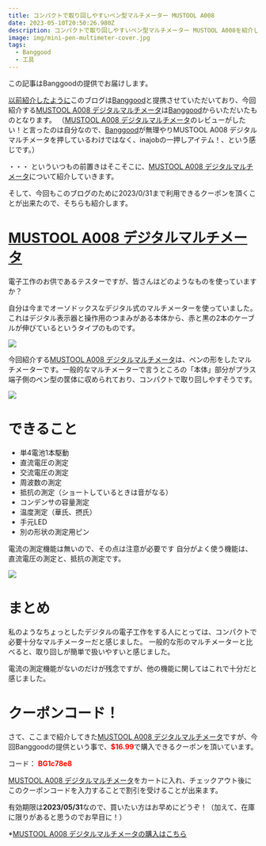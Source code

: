 ```yaml
---
title: コンパクトで取り回しやすいペン型マルチメーター MUSTOOL A008
date: 2023-05-10T20:50:26.980Z
description: コンパクトで取り回しやすいペン型マルチメーター MUSTOOL A008を紹介します
image: img/mini-pen-multimeter-cover.jpg
tags:
  - Banggood
  - 工具
---
```

この記事はBanggoodの提供でお届けします。

[以前紹介したように](../../post/中国ecサイトbanggood/)このブログは[Banggood](https://jp.banggood.com/?p=0M092355466124202012)と提携させていただいており、今回紹介する[MUSTOOL A008 デジタルマルチメータ](https://jp.banggood.com/MUSTOOL-A008-Digital-Multimeter-Auto-Sensor-Pen-6000-Counts-Non-contact-Voltage-Tester-VA-Color-Reverse-Display-Screen-p-1976755.html?cur_warehouse=CN&ID=6286072?p=0M092355466124202012)は[Banggood](https://jp.banggood.com/?p=0M092355466124202012)からいただいたものとなります。
（[MUSTOOL A008 デジタルマルチメータ](https://jp.banggood.com/MUSTOOL-A008-Digital-Multimeter-Auto-Sensor-Pen-6000-Counts-Non-contact-Voltage-Tester-VA-Color-Reverse-Display-Screen-p-1976755.html?cur_warehouse=CN&ID=6286072?p=0M092355466124202012)のレビューがしたい！と言ったのは自分なので、[Banggood](https://jp.banggood.com/?p=0M092355466124202012)が無理やりMUSTOOL A008 デジタルマルチメータを押しているわけではなく、inajobの一押しアイテム！、という感じです。）

・・・ といういつもの前置きはそこそこに、[MUSTOOL A008 デジタルマルチメータ](https://jp.banggood.com/MUSTOOL-A008-Digital-Multimeter-Auto-Sensor-Pen-6000-Counts-Non-contact-Voltage-Tester-VA-Color-Reverse-Display-Screen-p-1976755.html?cur_warehouse=CN&ID=6286072?p=0M092355466124202012)について紹介していきます。

そして、今回もこのブログのために2023/0/31まで利用できるクーポンを頂くことが出来たので、そちらも紹介します。

# [MUSTOOL A008 デジタルマルチメータ](https://jp.banggood.com/MUSTOOL-A008-Digital-Multimeter-Auto-Sensor-Pen-6000-Counts-Non-contact-Voltage-Tester-VA-Color-Reverse-Display-Screen-p-1976755.html?cur_warehouse=CN&ID=6286072?p=0M092355466124202012)

電子工作のお供であるテスターですが、皆さんはどのようなものを使っていますか？

自分は今までオーソドックスなデジタル式のマルチメーターを使っていました。これはデジタル表示器と操作用のつまみがある本体から、赤と黒の2本のケーブルが伸びているというタイプのものです。

![](img/mini-pen-multimeter-sketch.png)

今回紹介する[MUSTOOL A008 デジタルマルチメータ](https://jp.banggood.com/MUSTOOL-A008-Digital-Multimeter-Auto-Sensor-Pen-6000-Counts-Non-contact-Voltage-Tester-VA-Color-Reverse-Display-Screen-p-1976755.html?cur_warehouse=CN&ID=6286072?p=0M092355466124202012)は、ペンの形をしたマルチメーターです。一般的なマルチメーターで言うところの「本体」部分がプラス端子側のペン型の筐体に収められており、コンパクトで取り回しやすそうです。

![](img/mini-pen-multimeter-view.jpg)

# できること

* 単4電池1本駆動
* 直流電圧の測定
* 交流電圧の測定
* 周波数の測定
* 抵抗の測定（ショートしているときは音がなる）
* コンデンサの容量測定
* 温度測定（華氏、摂氏）
* 手元LED
* 別の形状の測定用ピン

電流の測定機能は無いので、その点は注意が必要です
自分がよく使う機能は、直流電圧の測定と、抵抗の測定です。

![](img/mini-pen-multimeter-pin.jpg)

# まとめ

私のようなちょっとしたデジタルの電子工作をする人にとっては、コンパクトで必要十分なマルチメーターだと感じました。
一般的な形のマルチメーターと比べると、取り回しが簡単で扱いやすいと感じました。

電流の測定機能がないのだけが残念ですが、他の機能に関してはこれで十分だと感じました。

# クーポンコード！

さて、ここまで紹介してきた[MUSTOOL A008 デジタルマルチメータ](https://jp.banggood.com/MUSTOOL-A008-Digital-Multimeter-Auto-Sensor-Pen-6000-Counts-Non-contact-Voltage-Tester-VA-Color-Reverse-Display-Screen-p-1976755.html?cur_warehouse=CN&ID=6286072?p=0M092355466124202012)ですが、今回Banggoodの提供という事で、<span style="color:red">**$16.99**</span>で購入できるクーポンを頂いています。

コード：
<span style="color:red">**BG1c78e8**</span>

[MUSTOOL A008 デジタルマルチメータ](https://jp.banggood.com/MUSTOOL-A008-Digital-Multimeter-Auto-Sensor-Pen-6000-Counts-Non-contact-Voltage-Tester-VA-Color-Reverse-Display-Screen-p-1976755.html?cur_warehouse=CN&ID=6286072?p=0M092355466124202012)をカートに入れ、チェックアウト後にこのクーポンコードを入力することで割引を受けることが出来ます。

有効期限は**2023/05/31**なので、買いたい方はお早めにどうぞ！（加えて、在庫に限りがあると思うのでお早目に！）

\*[MUSTOOL A008 デジタルマルチメータの購入はこちら](https://jp.banggood.com/MUSTOOL-A008-Digital-Multimeter-Auto-Sensor-Pen-6000-Counts-Non-contact-Voltage-Tester-VA-Color-Reverse-Display-Screen-p-1976755.html?cur_warehouse=CN&ID=6286072?p=0M092355466124202012)